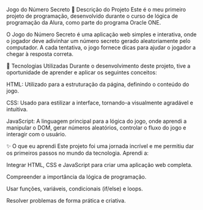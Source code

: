 Jogo do Número Secreto 🤫
Descrição do Projeto
Este é o meu primeiro projeto de programação, desenvolvido durante o curso de lógica de programação da Alura, como parte do programa Oracle ONE.

O Jogo do Número Secreto é uma aplicação web simples e interativa, onde o jogador deve adivinhar um número secreto gerado aleatoriamente pelo computador. A cada tentativa, o jogo fornece dicas para ajudar o jogador a chegar à resposta correta.

🚀 Tecnologias Utilizadas
Durante o desenvolvimento deste projeto, tive a oportunidade de aprender e aplicar os seguintes conceitos:

HTML: Utilizado para a estruturação da página, definindo o conteúdo do jogo.

CSS: Usado para estilizar a interface, tornando-a visualmente agradável e intuitiva.

JavaScript: A linguagem principal para a lógica do jogo, onde aprendi a manipular o DOM, gerar números aleatórios, controlar o fluxo do jogo e interagir com o usuário.

✨ O que eu aprendi
Este projeto foi uma jornada incrível e me permitiu dar os primeiros passos no mundo da tecnologia. Aprendi a:

Integrar HTML, CSS e JavaScript para criar uma aplicação web completa.

Compreender a importância da lógica de programação.

Usar funções, variáveis, condicionais (if/else) e loops.

Resolver problemas de forma prática e criativa.
